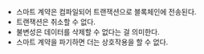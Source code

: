 - 스마트 계약은 컴파일되어 트랜잭션으로 블록체인에 전송된다.
- 트랜잭션은 취소할 수 없다.
- 불변성은 데이터를 삭제할 수 없다는 걸 의미한다.
- 스마트 계약을 파기하면 더는 상호작용을 할 수 없다.
